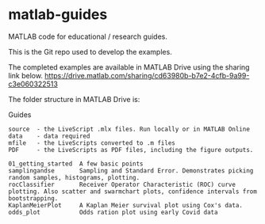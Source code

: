 # matlab-guides
MATLAB code for educational / research guides.

This is the Git repo used to develop the examples. 

The completed examples are available in MATLAB Drive using the sharing link below. 
https://drive.matlab.com/sharing/cd63980b-b7e2-4cfb-9a99-c3e060322513 

The folder structure in MATLAB Drive is:

Guides  

    source  - the LiveScript .mlx files. Run locally or in MATLAB Online  
    data    - data required  
    mfile   - the LiveScripts converted to .m files  
    PDF     - the LiveScripts as PDF files, including the figure outputs.  

    01_getting_started  A few basic points  
    samplingandse       Sampling and Standard Error. Demonstrates picking random samples, histograms, plotting.  
    rocClassifier       Receiver Operator Characteristic (ROC) curve plotting. Also scatter and swarmchart plots, confidence intervals from bootstrapping.  
    KaplanMeierPlot     A Kaplan Meier survival plot using Cox's data.
    odds_plot           Odds ration plot using early Covid data




